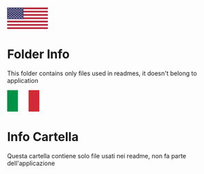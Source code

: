 <img src="Lang-Eng.svg.png" height=50px></img>

<h1>Folder Info</h1>
<p>This folder contains only files used in readmes, it doesn't belong to application</p>

<img src="Lang-Ita.svg.png" height=50px></img>
<h1>Info Cartella</h1>
<p>Questa cartella contiene solo file usati nei readme, non fa parte dell'applicazione</p>
